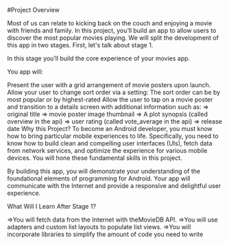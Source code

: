 #Project Overview

Most of us can relate to kicking back on the couch and enjoying a movie with friends and family.
In this project, you’ll build an app to allow users to discover the most popular movies playing.
We will split the development of this app in two stages. First, let's talk about stage 1.

In this stage you’ll build the core experience of your movies app.

You app will:

Present the user with a grid arrangement of movie posters upon launch.
Allow your user to change sort order via a setting:
The sort order can be by most popular or by highest-rated
Allow the user to tap on a movie poster and transition to a details screen with additional information such as:
=> original title
=> movie poster image thumbnail
=> A plot synopsis (called overview in the api)
=> user rating (called vote_average in the api)
=> release date
Why this Project?
To become an Android developer, you must know how to bring particular mobile experiences to life. Specifically,
you need to know how to build clean and compelling user interfaces (UIs), fetch data from network services,
and optimize the experience for various mobile devices. You will hone these fundamental skills in this project.

By building this app, you will demonstrate your understanding of the foundational elements of programming for Android.
Your app will communicate with the Internet and provide a responsive and delightful user experience.

What Will I Learn After Stage 1?

=>You will fetch data from the Internet with theMovieDB API.
=>You will use adapters and custom list layouts to populate list views.
=>You will incorporate libraries to simplify the amount of code you need to write
